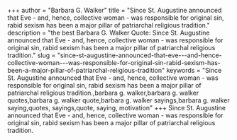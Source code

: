 +++
author = "Barbara G. Walker"
title = "Since St. Augustine announced that Eve - and, hence, collective woman - was responsible for original sin, rabid sexism has been a major pillar of patriarchal religious tradition."
description = "the best Barbara G. Walker Quote: Since St. Augustine announced that Eve - and, hence, collective woman - was responsible for original sin, rabid sexism has been a major pillar of patriarchal religious tradition."
slug = "since-st-augustine-announced-that-eve---and-hence-collective-woman---was-responsible-for-original-sin-rabid-sexism-has-been-a-major-pillar-of-patriarchal-religious-tradition"
keywords = "Since St. Augustine announced that Eve - and, hence, collective woman - was responsible for original sin, rabid sexism has been a major pillar of patriarchal religious tradition.,barbara g. walker,barbara g. walker quotes,barbara g. walker quote,barbara g. walker sayings,barbara g. walker saying,quotes, sayings,quote, saying, motivation"
+++
Since St. Augustine announced that Eve - and, hence, collective woman - was responsible for original sin, rabid sexism has been a major pillar of patriarchal religious tradition.
